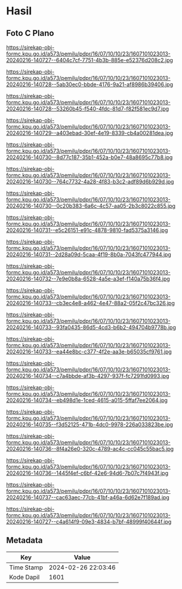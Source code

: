# Hasil

## Foto C Plano

https://sirekap-obj-formc.kpu.go.id/a573/pemilu/pdpr/16/07/10/10/23/1607101023013-20240216-140727--6404c7cf-7751-4b3b-885e-e52376d208c2.jpg

https://sirekap-obj-formc.kpu.go.id/a573/pemilu/pdpr/16/07/10/10/23/1607101023013-20240216-140728--5ab30ec0-bbde-4176-9a21-af8986b39406.jpg

https://sirekap-obj-formc.kpu.go.id/a573/pemilu/pdpr/16/07/10/10/23/1607101023013-20240216-140728--53260b45-f540-4fdc-81d7-f82f581ec9d7.jpg

https://sirekap-obj-formc.kpu.go.id/a573/pemilu/pdpr/16/07/10/10/23/1607101023013-20240216-140729--a403ebad-30ef-4e19-8339-cb4a00281dea.jpg

https://sirekap-obj-formc.kpu.go.id/a573/pemilu/pdpr/16/07/10/10/23/1607101023013-20240216-140730--8d77c187-35b1-452a-b0e7-48a8695c77b8.jpg

https://sirekap-obj-formc.kpu.go.id/a573/pemilu/pdpr/16/07/10/10/23/1607101023013-20240216-140730--764c7732-4a28-4f83-b3c2-adf89d6b929d.jpg

https://sirekap-obj-formc.kpu.go.id/a573/pemilu/pdpr/16/07/10/10/23/1607101023013-20240216-140730--0c20b383-6a6c-4c57-aa05-2b3c8022c855.jpg

https://sirekap-obj-formc.kpu.go.id/a573/pemilu/pdpr/16/07/10/10/23/1607101023013-20240216-140731--e5c26151-e91c-4878-9810-fad5375a3146.jpg

https://sirekap-obj-formc.kpu.go.id/a573/pemilu/pdpr/16/07/10/10/23/1607101023013-20240216-140731--2d28a09d-5caa-4f19-8b0a-7043fc477944.jpg

https://sirekap-obj-formc.kpu.go.id/a573/pemilu/pdpr/16/07/10/10/23/1607101023013-20240216-140732--7e9e0b8a-6528-4a5e-a3ef-f140a75b36f4.jpg

https://sirekap-obj-formc.kpu.go.id/a573/pemilu/pdpr/16/07/10/10/23/1607101023013-20240216-140733--cb3ec4e8-a462-4e47-88a2-05f2c47bc326.jpg

https://sirekap-obj-formc.kpu.go.id/a573/pemilu/pdpr/16/07/10/10/23/1607101023013-20240216-140733--93fa0435-86d5-4cd3-b6b2-494704b9778b.jpg

https://sirekap-obj-formc.kpu.go.id/a573/pemilu/pdpr/16/07/10/10/23/1607101023013-20240216-140733--ea44e8bc-c377-4f2e-aa3e-b65035cf9761.jpg

https://sirekap-obj-formc.kpu.go.id/a573/pemilu/pdpr/16/07/10/10/23/1607101023013-20240216-140734--c7a4bbde-af3b-4297-937f-fc7291fd0993.jpg

https://sirekap-obj-formc.kpu.go.id/a573/pemilu/pdpr/16/07/10/10/23/1607101023013-20240216-140734--eb498d1e-1ced-4615-a015-5ffaf7ee2064.jpg

https://sirekap-obj-formc.kpu.go.id/a573/pemilu/pdpr/16/07/10/10/23/1607101023013-20240216-140735--f3d52125-471b-4dc0-9978-226a033823be.jpg

https://sirekap-obj-formc.kpu.go.id/a573/pemilu/pdpr/16/07/10/10/23/1607101023013-20240216-140736--8f4a26e0-320c-4789-ac4c-cc045c55bac5.jpg

https://sirekap-obj-formc.kpu.go.id/a573/pemilu/pdpr/16/07/10/10/23/1607101023013-20240216-140736--1445f4ef-c6bf-42e6-94d6-7b07c7f4943f.jpg

https://sirekap-obj-formc.kpu.go.id/a573/pemilu/pdpr/16/07/10/10/23/1607101023013-20240216-140737--cac63aec-77cb-41bf-a46a-6d62e7f189ad.jpg

https://sirekap-obj-formc.kpu.go.id/a573/pemilu/pdpr/16/07/10/10/23/1607101023013-20240216-140727--c4a614f9-09e3-4834-b7bf-48999f40644f.jpg


## Metadata

| Key        | Value               |
| ---------- | ------------------- |
| Time Stamp | 2024-02-26 22:03:46 |
| Kode Dapil | 1601                |



